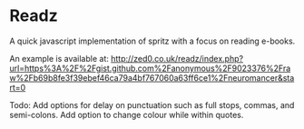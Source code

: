 Readz
=====

A quick javascript implementation of spritz with a focus on reading e-books.

An example is available at: http://zed0.co.uk/readz/index.php?url=https%3A%2F%2Fgist.github.com%2Fanonymous%2F9023376%2Fraw%2Fb69b8fe3f39ebef46ca79a4bf767060a63ff6ce1%2Fneuromancer&start=0

Todo:
Add options for delay on punctuation such as full stops, commas, and semi-colons.
Add option to change colour while within quotes.
